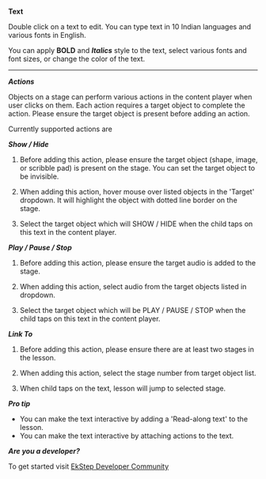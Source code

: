 **Text**

Double click on a text to edit. You can type text in 10 Indian languages and various fonts in English. 

You can apply **BOLD** and ***Italics*** style to the text, select various fonts and font sizes, or change the color of the text.

---

***Actions***

Objects on a stage can perform various actions in the content player when user clicks on them. Each action requires a target object to complete the action. Please ensure the target object is present before adding an action.

Currently supported actions are

***Show / Hide*** 

1. Before adding this action, please ensure the target object (shape, image, or scribble pad) is present on the stage. You can set the target object to be invisible.

1. When adding this action, hover mouse over listed objects in the 'Target' dropdown. It will highlight the object with dotted line border on the stage. 

1. Select the target object which will SHOW / HIDE when the child taps on this text in the content player.

***Play / Pause / Stop*** 

1. Before adding this action, please ensure the target audio is added to the stage. 

1. When adding this action, select audio from the target objects listed in dropdown.

1. Select the target object which will be PLAY / PAUSE / STOP when the child taps on this text in the content player.

***Link To*** 

1. Before adding this action, please ensure there are at least two stages in the lesson.

1. When adding this action, select the stage number from target object list.

1. When child taps on the text, lesson will jump to selected stage. 


***Pro tip***

* You can make the text interactive by adding a 'Read-along text' to the lesson.
* You can make the text interactive by attaching actions to the text.

***Are you a developer?***

To get started visit <a href="https://community.ekstep.in/developers" target="_blank">EkStep Developer Community</a>
